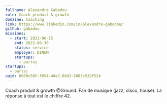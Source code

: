 ```yaml
---
fullname: Alexandre Gabadou
role: Coach produit & growth
domaine: Coaching
link: https://www.linkedin.com/in/alexandre-gabadou/
github: gabadou
missions:
  - start: 2021-06-15
    end: 2022-06-30
    status: service
    employer: DINUM
    startups:
      - partaj
startups:
  - partaj
uuid: 8060c58f-f854-40e7-88d3-5083c532f524
---
```

Coach produit & growth @Ground. Fan de musique (jazz, disco, house). La réponse à tout est le chiffre 42.